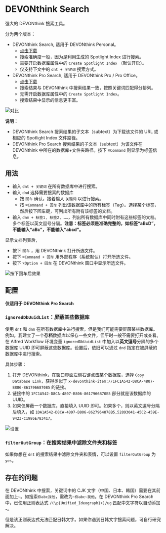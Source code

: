 # DEVONthink Search

强大的 DEVONthink 搜索工具。

分为两个版本：

- DEVONthink Search, 适用于 DEVONthink Personal。
    - [点击下载](https://github.com/mpco/AlfredWorkflow-DEVONthink-Search/releases/download/3.0/DEVONthink.Search.alfredworkflow)
    - 搜索准确度一般，因为是利用生成的 Spotlight Index 进行搜索。
    - 需要开启数据库属性中的 `Create Spotlight Index` （默认开启）。
    - 仅支持下文中的 `dnt + 关键词` 搜索方式。
- DEVONthink Pro Search, 适用于 DEVONthink Pro / Pro Office。
    - [点击下载](https://github.com/mpco/AlfredWorkflow-DEVONthink-Search/releases)
    - 搜索结果与 DEVONthink 中搜索结果一致，按照关键词匹配得分排列。
    - 无需开启数据库属性中的 `Create Spotlight Index`。
    - 搜索结果中显示的信息更丰富。

![对比](https://user-images.githubusercontent.com/3690653/48790858-3f872c00-ed2b-11e8-8ae6-683ce19cc597.png)

**说明：**

- DEVONthink Search 搜索结果的子文本（subtext）为下载该文件的 URL 或相应的 Spotlight Index 文件路径。
- DEVONthink Pro Search 搜索结果的子文本（subtext）为该文件在 DEVONthink 中所在的数据库+文件夹路径。按下 `⌘Command` 则显示为标签信息。

## 用法

- 输入 `dnt + 关键词` 在所有数据库中进行搜索。
- 输入 `dnd` 选择需要搜索的数据库
    - 按 `回车` 确认，接着输入 `关键词` 以进行搜索。
    - 按 `⌘Command + 回车` 列出该数据库中的所有标签（Tag）。选择某个标签，然后按下回车键，可列出所有附有该标签的文档。
- 输入 `dnm + 标签1, 标签2, ……`，列出所有数据库中同时附有这些标签的文档。多个标签以英文逗号分隔。**注意：标签必须是准确完整的，如标签“aBcD”，不能输入“aBc”，不能输入“abcd”。**

显示文档列表后，

* 按下 `回车` ，用 DEVONthink 打开所选文件。
* 按下 `⌘Command + 回车` 用外部程序（系统默认）打开所选文件。
* 按下 `⌥Option + 回车` 在 DEVONthink 窗口中显示所选文件。

![按下回车后效果](https://user-images.githubusercontent.com/3690653/48790940-73625180-ed2b-11e8-89dc-6bf4f6b9e72a.png)

## 配置

**仅适用于 DEVONthink Pro Search**

### `ignoredDbUuidList`：屏蔽某些数据库

使用 `dnt` 和 `dnm` 在所有数据库中进行搜索，但是我们可能需要屏蔽某些数据库。例如，我建立了一个**存档**数据库以保存一些文件，但平时一般不需要打开或查看。在 Alfred Workflow 环境变量 `ignoredDbUuidList` 中加入以**英文逗号**分隔的多个数据库 UUID 即可屏蔽这些数据库。设置后，依旧可以通过 `dnd` 指定在被屏蔽的数据库中进行搜索。

具体步骤：

1. 打开 DEVONthink，在窗口界面左侧右键点击某个数据库，选择 `Copy Database Link`，获得类似于 `x-devonthink-item://1FC1A542-D8CA-4807-B806-8617966870B5` 的链接。
2. 链接中的 `1FC1A542-D8CA-4807-B806-8617966870B5` 部分就是该数据库的 UUID。
3. 如果仅屏蔽一个数据库，直接填入 UUID 即可。如果多个，则以英文逗号分隔后填入，如 `1DA1A542-D8CA-4897-B806-8627964878B5,52893041-45C2-459E-9423-C1986E783417`。

![设置](https://user-images.githubusercontent.com/3690653/48790986-9987f180-ed2b-11e8-8f64-846d96fd26b9.png)

### `filterOutGroup`：在搜索结果中滤除文件夹和标签

如果你想在 `dnt` 的搜索结果中滤除文件夹和表情，可以设置 `filterOutGroup` 为 `yes`。


## 存在的问题

在 DEVONthink 中搜索，关键词中的 CJK 文字（中国、日本、韩国）需要在其前面加上`~`。如搜索`你abc我他`，需改为`~你abc~我他`。在 DEVONthink Pro Search 中，已使用正则表达式 `/(\p{Unified_Ideograph}+)/ug` 匹配中文字符以自动添加`~`。

但是该正则表达式无法匹配日韩文字。如果你遇到日韩文字搜索问题，可自行研究解决。